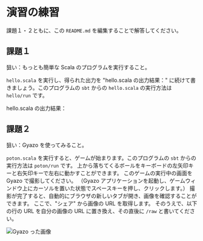# 演習の練習

課題１・２ともに、この `README.md` を編集することで解答してください。

## 課題１

狙い：もっとも簡単な Scala のプログラムを実行すること。

`hello.scala` を実行し、得られた出力を "hello.scala の出力結果：" に続けて書きましょう。このプログラムの `sbt` からの `hello.scala` の実行方法は `hello/run` です。

hello.scala の出力結果：

## 課題２

狙い：Gyazo を使ってみること。

`poton.scala` を実行すると、ゲームが始まります。このプログラムの `sbt` からの実行方法は `poton/run` です。
上から落ちてくるボールをキーボードの左矢印キーと右矢印キーで左右に動かすことができます。
このゲームの実行中の画面を Gyazo で撮影してください。
（Gyazo アプリケーションを起動し、ゲームウィンドウ上にカーソルを置いた状態でスペースキーを押し、クリックします。）
撮影が完了すると、自動的にブラウザの新しいタブが開き、画像を確認することができます。
ここで、"シェア" から画像の URL を取得します。
そのうえで、以下の行の URL を自分の画像の URL に置き換え、その直後に `/raw` と書いてください。

![Gyazo った画像]()
